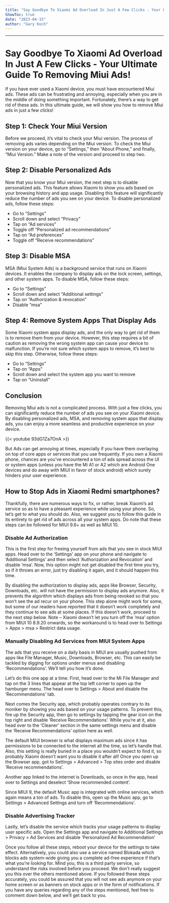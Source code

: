 ```yaml
---
title: "Say Goodbye To Xiaomi Ad Overload In Just A Few Clicks - Your Ultimate Guide To Removing Miui Ads!"
ShowToc: true 
date: "2023-04-15"
author: "Gary Koch"
---
```

*****
# Say Goodbye To Xiaomi Ad Overload In Just A Few Clicks - Your Ultimate Guide To Removing Miui Ads!

If you have ever used a Xiaomi device, you must have encountered Miui ads. These ads can be frustrating and annoying, especially when you are in the middle of doing something important. Fortunately, there’s a way to get rid of these ads. In this ultimate guide, we will show you how to remove Miui ads in just a few clicks!

## Step 1: Check Your Miui Version

Before we proceed, it’s vital to check your Miui version. The process of removing ads varies depending on the Miui version. To check the Miui version on your device, go to “Settings,” then “About Phone,” and finally, “Miui Version.” Make a note of the version and proceed to step two.

## Step 2: Disable Personalized Ads

Now that you know your Miui version, the next step is to disable personalized ads. This feature allows Xiaomi to show you ads based on your browsing history and app usage. Disabling this feature will significantly reduce the number of ads you see on your device. To disable personalized ads, follow these steps:

- Go to “Settings”
- Scroll down and select “Privacy”
- Tap on “Ad services”
- Toggle off “Personalized ad recommendations”
- Tap on “Ad preferences”
- Toggle off “Receive recommendations”

## Step 3: Disable MSA

MSA (Miui System Ads) is a background service that runs on Xiaomi devices. It enables the company to display ads on the lock screen, settings, and other system apps. To disable MSA, follow these steps:

- Go to “Settings”
- Scroll down and select “Additional settings”
- Tap on “Authorization & revocation”
- Disable “msa”

## Step 4: Remove System Apps That Display Ads

Some Xiaomi system apps display ads, and the only way to get rid of them is to remove them from your device. However, this step requires a bit of caution as removing the wrong system app can cause your device to malfunction. If you’re not sure which system apps to remove, it’s best to skip this step. Otherwise, follow these steps:

- Go to “Settings”
- Tap on “Apps”
- Scroll down and select the system app you want to remove
- Tap on “Uninstall”

## Conclusion

Removing Miui ads is not a complicated process. With just a few clicks, you can significantly reduce the number of ads you see on your Xiaomi device. By disabling personalized ads, MSA, and removing system apps that display ads, you can enjoy a more seamless and productive experience on your device.

{{< youtube 93dG1Za7OnA >}} 




But Ads can get annoying at times, especially if you have them overlaying on top of core apps or services that you use frequently. If you own a Xiaomi phone, chances are you’ve encountered a ton of ads spread across the UI or system apps (unless you have the Mi A1 or A2 which are Android One devices and do away with MIUI in favor of stock android) which surely hinders your user experience.

 
## How to Stop Ads in Xiaomi Redmi smartphones?


Thankfully, there are numerous ways to fix, or rather, break Xiaomi’s ad service so as to have a pleasant experience while using your phone. So, let’s get to what you should do. Also, we suggest you to follow this guide in its entirety to get rid of ads across all your system apps. Do note that these steps can be followed for MIUI 9.6+ as well as MIUI 10.

 
### Disable Ad Authorization


This is the first step for freeing yourself from ads that you see in stock MIUI apps.
Head over to the ‘Settings’ app on your phone and navigate to ‘Additional Settings’ and then select ‘Authorization and Revocation’ and disable ‘msa’. Now, this option might not get disabled the first time you try, so if it throws an error, just try disabling it again, and it should happen this time.

By disabling the authorization to display ads, apps like Browser, Security, Downloads, etc. will not have the permission to display ads anymore. Also, it prevents the algorithm which displays ads from being revoked so that you won’t see the ad recur on your phone. This step alone might work for some, but some of our readers have reported that it doesn’t work completely and they continue to see ads at some places. If this doesn’t work, proceed to the next step below.
Note – Xiaomi doesn’t let you turn off the ‘msa’ option from MIUI 10 8.9.20 onwards, so the workaround is to head over to Settings > Apps > msa > Restrict data usage.

 
### Manually Disabling Ad Services from MIUI System Apps


The ads that you receive on a daily basis in MIUI are usually pushed from apps like File Manager, Music, Downloads, Browser, etc. This can easily be tackled by digging for options under menus and disabling ‘Recommendations’. We’ll tell you how it’s done.

 

Let’s do this one app at a time. First, head over to the Mi File Manager and tap on the 3 lines that appear at the top left corner to open up the hamburger menu. The head over to Settings > About and disable the ‘Recommendations’ tab.





 

Next comes the Security app, which probably operates contrary to its moniker by showing you ads based on your usage patterns. To prevent this, fire up the Security app, then go to settings by tapping the gear icon on the top right and disable ‘Receive Recommendations’. While you’re at it, also head over to the ‘Cleaner’ section in the same settings menu and disable the ‘Receive Recommendations’ option here as well.





 

The default MIUI browser is what displays maximum ads since it has permissions to be connected to the internet all the time, so let’s handle that. Also, this setting is really buried in a place you wouldn’t expect to find it, so probably Xiaomi doesn’t want you to disable it after all! Once you open up the Browser app, got to Settings > Advanced > Top sites order and disable ‘Receive recommendations’.





 

Another app linked to the internet is Downloads, so once in the app, head over to Settings and deselect ‘Show recommended content’.





 

Since MIUI 9, the default Music app is integrated with online services, which again means a ton of ads. To disable this, open up the Music app, go to Settings > Advanced Settings and turn off ‘Recommendations’.





 
### Disable Advertising Tracker


Lastly, let’s disable the service which tracks your usage patterns to display user specific ads. Open the Settings app and navigate to Additional Settings > Privacy > Ad Services and disable ‘Personalized Ad Recommendation’

Once you follow all these steps, reboot your device for the settings to take effect.
Alternatively, you could also use a service named Blokada which blocks ads system-wide giving you a complete ad-free experience if that’s what you’re looking for. Mind you, this is a third party service, so understand the risks involved before you proceed. We don’t really suggest you this over the others mentioned above.
If you followed these steps accurately, you could be assured that you will not see ads anymore on your home screen or as banners on stock apps or in the form of notifications. If you have any queries regarding any of the steps mentioned, feel free to comment down below, and we’ll get back to you.





